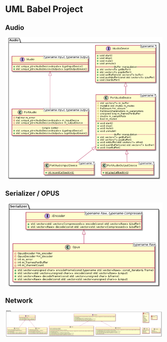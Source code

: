 # UML Babel Project

## Audio

![](../.github/images/Audio.png)

## Serializer / OPUS

![](../.github/images/Serializer.png)


## Network

![](../.github/images/Network.png)
